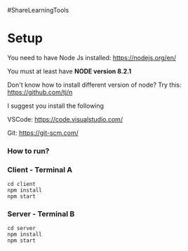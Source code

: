 #ShareLearningTools

# Setup

You need to have Node Js installed: https://nodejs.org/en/

You must at least have **NODE version 8.2.1**

Don't know how to install different version of node?  Try this: https://github.com/tj/n

I suggest you install the following

VSCode: https://code.visualstudio.com/

Git: https://git-scm.com/

### How to run?
### Client - Terminal A
```
cd client
npm install
npm start
```

### Server - Terminal B
```
cd server
npm install
npm start
```
